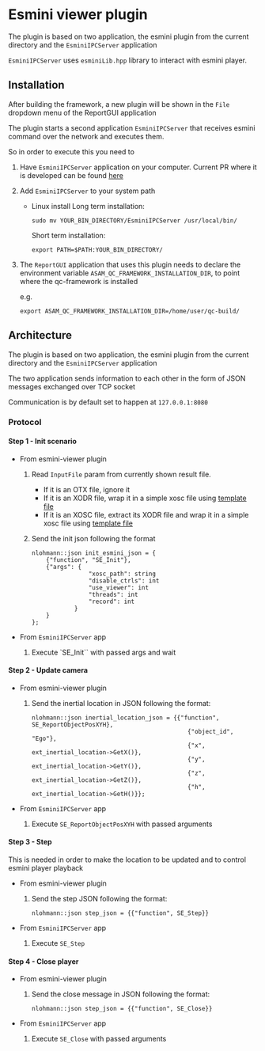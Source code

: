 # Esmini viewer plugin


The plugin is based on two application, the esmini plugin from the current directory and the `EsminiIPCServer` application

`EsminiIPCServer` uses `esminiLib.hpp` library to interact with esmini player.

## Installation

After building the framework, a new plugin will be shown in the `File` dropdown menu of the ReportGUI application

The plugin starts a second application `EsminiIPCServer` that receives esmini command over the network and executes them.

So in order to execute this you need to

1. Have `EsminiIPCServer` application on your computer. Current PR where it is developed can be found [here](https://github.com/IVEX-AI/esmini/pull/1)
2. Add `EsminiIPCServer` to your system path

    - Linux install
        Long term installation:

        ```
        sudo mv YOUR_BIN_DIRECTORY/EsminiIPCServer /usr/local/bin/
        ```

        Short term installation:

        ```
        export PATH=$PATH:YOUR_BIN_DIRECTORY/
        ```
3. The `ReportGUI` application that uses this plugin needs to declare the environment variable `ASAM_QC_FRAMEWORK_INSTALLATION_DIR`, to point where the qc-framework is installed

    e.g.
    ```
    export ASAM_QC_FRAMEWORK_INSTALLATION_DIR=/home/user/qc-build/
    ```

## Architecture

The plugin is based on two application, the esmini plugin from the current directory and the `EsminiIPCServer` application

The two application sends information to each other in the form of JSON messages exchanged over TCP socket

Communication is by default set to happen at `127.0.0.1:8080`

### Protocol

#### Step 1 - Init scenario

- From esmini-viewer plugin

    1. Read `InputFile` param from currently shown result file.

        - If it is an OTX file, ignore it
        - If it is an XODR file, wrap it in a simple xosc file using [template file](./asam_files/template.xosc)
        - If it is an XOSC file, extract its XODR file and wrap it in a simple xosc file using [template file](./asam_files/template.xosc)


    2. Send the init json following the format

        ```
        nlohmann::json init_esmini_json = {
            {"function", "SE_Init"},
            {"args": {
                        "xosc_path": string
                        "disable_ctrls": int
                        "use_viewer": int
                        "threads": int
                        "record": int
                    }
            }
        };
        ```

- From `EsminiIPCServer` app
    1. Execute `SE_Init`` with passed args and wait


#### Step 2 - Update camera

- From esmini-viewer plugin

    1. Send the inertial location in JSON following the format:
        ```
        nlohmann::json inertial_location_json = {{"function", SE_ReportObjectPosXYH},
                                                    {"object_id", "Ego"},
                                                    {"x", ext_inertial_location->GetX()},
                                                    {"y", ext_inertial_location->GetY()},
                                                    {"z", ext_inertial_location->GetZ()},
                                                    {"h", ext_inertial_location->GetH()}};
        ```
- From `EsminiIPCServer` app

    1. Execute `SE_ReportObjectPosXYH` with passed arguments

#### Step 3 - Step

This is needed in order to make the location to be updated and to control esmini player playback

- From esmini-viewer plugin

    1. Send the step JSON following the format:
        ```
        nlohmann::json step_json = {{"function", SE_Step}}
        ```
- From `EsminiIPCServer` app

    1. Execute `SE_Step`

#### Step 4 - Close player

- From esmini-viewer plugin

    1. Send the close message in JSON following the format:
        ```
        nlohmann::json step_json = {{"function", SE_Close}}

        ```
- From `EsminiIPCServer` app

    1. Execute `SE_Close` with passed arguments
